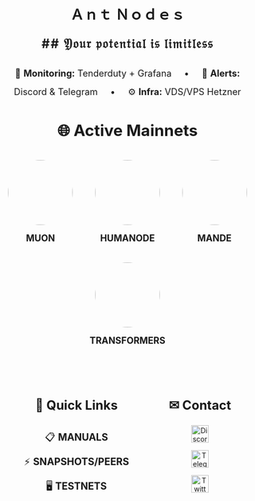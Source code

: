 <h1 align="center">Ａｎｔ Ｎｏｄｅｓ</h1>

<div align="center">
  <div style="font-size: 1.8em; letter-spacing: 2px; margin: 25px 0; font-weight: bold;">
    ## 𝔜𝔬𝔲𝔯 𝔭𝔬𝔱𝔢𝔫𝔱𝔦𝔞𝔩 𝔦𝔰 𝔩𝔦𝔪𝔦𝔱𝔩𝔢𝔰𝔰
  </div>
  
  <div style="font-size: 1.3em; line-height: 2; margin-bottom: 40px;">
    <span style="margin-right: 20px;">👀 <strong>Monitoring:</strong> Tenderduty + Grafana</span> • 
    <span style="margin: 0 20px;">🔔 <strong>Alerts:</strong> Discord & Telegram</span> • 
    <span style="margin-left: 20px;">⚙️ <strong>Infra:</strong> VDS/VPS Hetzner</span>
  </div>
</div>

## <div align="center" style="font-size: 1.5em; margin: 30px 0;">🌐 Active Mainnets</div>
<div style="display: flex; justify-content: space-around; flex-wrap: wrap; gap: 20px; margin: 40px 0;">
  <a href="https://app.muon.net/dashboard/" style="text-decoration: none;">
    <div style="text-align: center;">
      <img src="https://github.com/user-attachments/assets/369afa20-60a0-4340-b9ff-43778f8370b7" width="130" style="border-radius: 50%;">
      <h3 style="margin-top: 15px; font-size: 1.3em;">MUON</h3>
    </div>
  </a>
  
  <a href="https://telemetry.humanode.io/#list/0xc56fa32442b2dad76f214b3ae07998e4ca09736e4813724bfb0717caae2c8bee" style="text-decoration: none;">
    <div style="text-align: center;">
      <img src="https://github.com/user-attachments/assets/3b7c6520-fd3b-4d0f-8644-8c02f069ce29" width="130" style="border-radius: 50%;">
      <h3 style="margin-top: 15px; font-size: 1.3em;">HUMANODE</h3>
    </div>
  </a>
  
  <a href="https://portal.dymension.xyz/rollapp/mande_18071918-1/staking" style="text-decoration: none;">
    <div style="text-align: center;">
      <img src="https://github.com/user-attachments/assets/7d593264-9c9c-4c2f-8f4d-78c4f04c0e30" width="130" style="border-radius: 50%;">
      <h3 style="margin-top: 15px; font-size: 1.3em;">MANDE</h3>
    </div>
  </a>
  
  <a href="https://explorer.tfsc.io/#/pc/ValidatorDetail?address=0x04E11563D0Fd748d3b2e4913A5911b542a785c68" style="text-decoration: none;">
    <div style="text-align: center;">
      <img src="https://github.com/user-attachments/assets/06f289a3-10e5-4e86-a326-fc95142d40a6" width="130" style="border-radius: 50%;">
      <h3 style="margin-top: 15px; font-size: 1.3em;">TRANSFORMERS</h3>
    </div>
  </a>
</div>

<div style="display: flex; justify-content: center; gap: 80px; margin: 50px 0; flex-wrap: wrap; align-items: flex-start;">
  <div style="text-align: center;">
    <h2 style="font-size: 1.8em; margin-bottom: 25px;">🔗 Quick Links</h2>
    <div style="font-size: 1.4em; line-height: 2.5;">
      <a href="https://github.com/AntNodes/MY-MANUALS" style="text-decoration: none;">📋 <strong>MANUALS</strong></a><br>
      <a href="https://github.com/AntNodes/MY-SNAPSHOTS" style="text-decoration: none;">⚡ <strong>SNAPSHOTS/PEERS</strong></a><br>
      <a href="https://github.com/AntNodes/MY-TESTNET" style="text-decoration: none;">🖥 <strong>TESTNETS</strong></a>
    </div>
  </div>
  
  <div style="text-align: center;">
    <h2 style="font-size: 1.8em; margin-bottom: 25px;">✉ Contact</h2>
    <div style="display: flex; flex-direction: column; gap: 15px; align-items: center;">
      <a href="https://discord.com/users/863083870626250812">
        <img src="https://img.shields.io/badge/-Discord-5865F2?style=for-the-badge&logo=discord&logoColor=white&fontSize=16" alt="Discord" style="height: 35px;">
      </a>
      <a href="https://t.me/AntNodes">
        <img src="https://img.shields.io/badge/-Telegram-26A5E4?style=for-the-badge&logo=telegram&logoColor=white&fontSize=16" alt="Telegram" style="height: 35px;">
      </a>
      <a href="https://twitter.com/AntNodes">
        <img src="https://img.shields.io/badge/-Twitter-1DA1F2?style=for-the-badge&logo=twitter&logoColor=white&fontSize=16" alt="Twitter" style="height: 35px;">
      </a>
    </div>
  </div>
</div>
